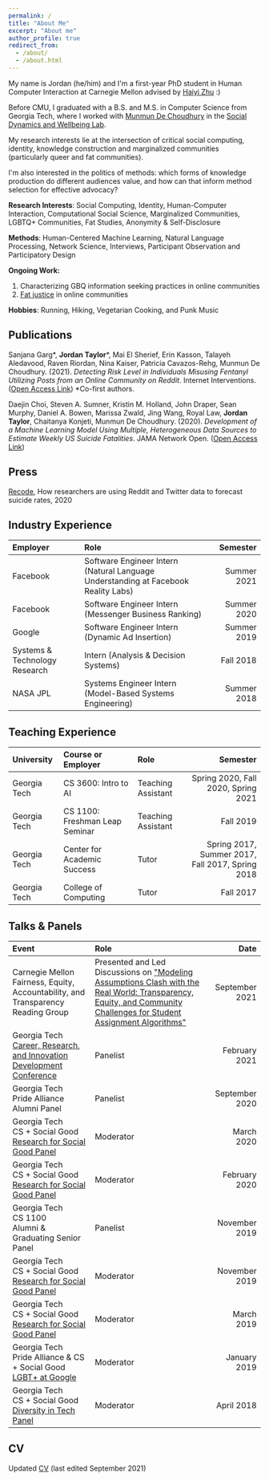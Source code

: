 ```yaml
---
permalink: /
title: "About Me"
excerpt: "About me"
author_profile: true
redirect_from: 
  - /about/
  - /about.html
---
```


My name is Jordan (he/him) and I'm a first-year PhD student in Human Computer Interaction at Carnegie Mellon advised by [Haiyi Zhu](https://haiyizhu.com) :)

Before CMU, I graduated with a B.S. and M.S. in Computer Science from Georgia Tech, where I worked with [Munmun De Choudhury](http://www.munmund.net/) in the [Social Dynamics and Wellbeing Lab](https://socweb.cc.gatech.edu/).

My research interests lie at the intersection of critical social computing, identity, knowledge construction and marginalized communities (particularly queer and fat communities).

I'm also interested in the politics of methods: which forms of knowledge production do different audiences value, and how can that inform method selection for effective advocacy?

**Research Interests**: Social Computing, Identity, Human-Computer Interaction, Computational Social Science, Marginalized Communities, LGBTQ+ Communities, Fat Studies, Anonymity & Self-Disclosure

**Methods**: Human-Centered Machine Learning, Natural Language Processing, Network Science, Interviews, Participant Observation and Participatory Design

**Ongoing Work:**
1. Characterizing GBQ information seeking practices in online communities
2. [Fat justice](https://medium.com/@thefatshadow/a-draft-agenda-for-fat-justice-db878d93cd98) in online communities

**Hobbies**: Running, Hiking, Vegetarian Cooking, and Punk Music

Publications
------

Sanjana Garg\*, **Jordan Taylor**\*, Mai El Sherief, Erin Kasson, Talayeh Aledavood, Raven Riordan, Nina Kaiser,
Patricia Cavazos-Rehg, Munmun De Choudhury. (2021). *Detecting Risk Level in Individuals Misusing Fentanyl Utilizing Posts from an Online Community on Reddit*.  Internet Interventions.  ([Open Access Link](https://www.sciencedirect.com/science/article/pii/S221478292100107X)) \*Co-first authors.

Daejin Choi, Steven A. Sumner, Kristin M. Holland, John Draper, Sean Murphy, Daniel A. Bowen, Marissa Zwald, Jing Wang, Royal Law, **Jordan Taylor**, Chaitanya Konjeti, Munmun De Choudhury. (2020). *Development of a Machine Learning Model Using Multiple, Heterogeneous Data Sources to Estimate Weekly US Suicide Fatalities*. JAMA Network Open.  ([Open Access Link](https://jamanetwork.com/journals/jamanetworkopen/article-abstract/2774462))


Press
------

[Recode](https://www.vox.com/recode/2020/2/24/21150196/twitter-reddit-suicide-cdc-artificial-intelligence), How researchers are using Reddit and Twitter data to forecast suicide rates, 2020


Industry Experience
------

| Employer | Role | Semester |
| :--- | :-- | ---:|
| Facebook| Software Engineer Intern (Natural Language Understanding at Facebook Reality Labs) | Summer 2021 |
| Facebook| Software Engineer Intern  (Messenger Business Ranking) | Summer 2020 |
| Google| Software Engineer Intern  (Dynamic Ad Insertion) | Summer 2019 |
| Systems & Technology Research| Intern  (Analysis & Decision Systems) | Fall 2018 |
| NASA JPL| Systems Engineer Intern  (Model-Based Systems Engineering) | Summer 2018 |


Teaching Experience
------

| University | Course or Employer | Role | Semester |
| :------ | :--- | :--- | ---:|
| Georgia Tech | CS 3600: Intro to AI | Teaching Assistant | Spring 2020, Fall 2020, Spring 2021 |
| Georgia Tech | CS 1100: Freshman Leap Seminar | Teaching Assistant | Fall 2019 |
| Georgia Tech | Center for Academic Success | Tutor | Spring 2017, Summer 2017,<br />Fall 2017, Spring 2018 |
| Georgia Tech | College of Computing | Tutor | Fall 2017 |


Talks & Panels
------

| Event | Role | Date |
| :--- | :--- | ---:|
| Carnegie Mellon <br />Fairness, Equity, Accountability, and Transparency Reading Group | Presented and Led Discussions on ["Modeling Assumptions Clash with the Real World: Transparency, Equity, and Community Challenges for Student Assignment Algorithms"](https://dl.acm.org/doi/fullHtml/10.1145/3411764.3445748) | September 2021 |
| Georgia Tech <br />[Career, Research, and Innovation Development Conference](https://www.grad.gatech.edu/cridc) | Panelist | February 2021 |
| Georgia Tech <br />Pride Alliance<br />Alumni Panel | Panelist | September 2020 |
| Georgia Tech <br />CS + Social Good<br />[Research for Social Good Panel](https://www.facebook.com/events/133472367925868/?active_tab=discussion) | Moderator | March 2020 |
| Georgia Tech <br />CS + Social Good<br />[Research for Social Good Panel](https://www.facebook.com/events/587687232076839/?active_tab=discussion) | Moderator | February 2020 |
| Georgia Tech <br />CS 1100<br />Alumni & Graduating Senior Panel | Panelist | November 2019 |
| Georgia Tech <br />CS + Social Good<br />[Research for Social Good Panel](https://www.facebook.com/events/2559127140977182/?active_tab=discussion) | Moderator | November 2019 |
| Georgia Tech <br />CS + Social Good<br />[Research for Social Good Panel](https://www.facebook.com/events/2002294706536329) | Moderator | March 2019 |
| Georgia Tech <br />Pride Alliance & CS + Social Good<br />[LGBT+ at Google](https://www.facebook.com/events/543889726126066/) | Moderator | January 2019 |
| Georgia Tech <br />CS + Social Good<br />[Diversity in Tech Panel](https://www.facebook.com/events/1544777462225144/) | Moderator | April 2018 |



CV
------


Updated <a onclick="gtag('event', 'view_cv')" href="https://drive.google.com/file/d/1AtCSz054ip_X7qBxPfyb2VI6se34oM6Z/view?usp=sharing">CV</a> (last edited September 2021)
